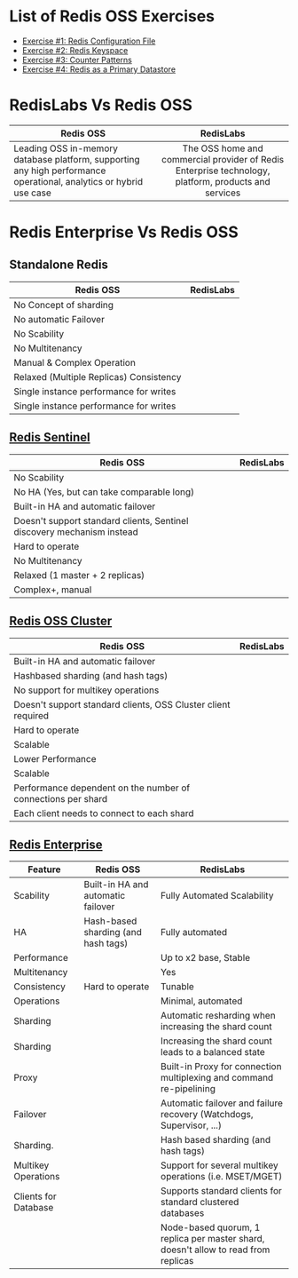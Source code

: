 # List of Redis OSS Exercises


- [Exercise #1: Redis Configuration File](https://github.com/ajeetraina/redis/tree/master/1/redis-conf)
- [Exercise #2: Redis Keyspace](https://github.com/ajeetraina/redis/blob/master/2/key%20space/README.md)
- [Exercise #3: Counter Patterns](https://github.com/ajeetraina/redis/blob/master/3/counting/README.md)
- [Exercise #4: Redis as a Primary Datastore]()



# RedisLabs Vs Redis OSS 

| Redis OSS       | RedisLabs       | 
| ------------- |:-------------:|
|   Leading OSS in-memory database platform, supporting any high performance operational, analytics or hybrid use case            |  The OSS home and commercial provider of Redis Enterprise technology, platform, products and services          |  

# Redis Enterprise Vs Redis OSS


## Standalone Redis

| Redis OSS       | RedisLabs       | 
| ------------- |:-------------:|
|   No Concept of sharding           |            |  
|   No automatic Failover           |            | 
|   No Scability         |            | 
|   No Multitenancy           |            | 
|   Manual & Complex Operation           |            | 
|   Relaxed (Multiple Replicas) Consistency           |            | 
|   Single instance performance for writes           |            | 
|   Single instance performance for writes           |            | 


## [Redis Sentinel](https://redis.io/topics/sentinel)

| Redis OSS     | RedisLabs      | 
| ------------- |:-------------:|
|   No Scability            |            |  
|   No HA (Yes, but can take comparable long)          |            | 
|   Built-in HA and automatic failover        |            | 
|   Doesn't support standard clients, Sentinel discovery mechanism instead          |            | 
|   Hard to operate          |            | 
|   No Multitenancy          |            | 
|   Relaxed (1 master + 2 replicas)         |            | 
|   Complex+, manual           |            | 


## [Redis OSS Cluster](https://redis.io/topics/cluster-tutorial)

| Redis OSS     | RedisLabs      | 
| ------------- |:-------------:|
|   Built-in HA and automatic failover           |            |  
|   Hash­based sharding (and hash tags)          |            | 
|   No support for multi­key operations      |            | 
|   Doesn't support standard clients, OSS Cluster client required         |            | 
|   Hard to operate        |            | 
|   Scalable        |            | 
|   Lower Performance       |            | 
|   Scalable        |            | 
| Performance dependent on the number of connections per shard |    |
| Each client needs to connect to each shard | |


## [Redis Enterprise]()

| Feature | Redis OSS     | RedisLabs      | 
| -----------| ------------- |-------------|
| Scability     | Built-in HA and automatic failover      |       Fully Automated Scalability  |  
|  HA           | Hash-based sharding (and hash tags)     |   Fully automated                  | 
|  Performance  |                                         |   Up to x2 base, Stable            | 
|  Multitenancy |                                         |       Yes                          | 
| Consistency   |                  Hard to operate        |    Tunable                         | 
| Operations    |                                         |     Minimal, automated             | 
| Sharding      |                                         | Automatic resharding when increasing the shard count |
| Sharding      |                                         | Increasing the shard count leads to a balanced state |
| Proxy         |                                         | Built-in Proxy for connection multiplexing and command re-pipelining |
| Failover      |                                         | Automatic failover and failure recovery (Watchdogs, Supervisor, ...)|
| Sharding.     |                                         | Hash based sharding (and hash tags) |
| Multikey Operations | | Support for several multikey operations (i.e. MSET/MGET) |
| Clients for Database    |       |   Supports standard clients for standard clustered databases |
|                         |       |  Node-based quorum, 1 replica per master shard, doesn't allow to read from replicas |
